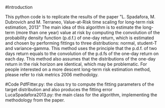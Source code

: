 #Introduction

This python code is to replicate the results of the paper "L. Spadafora, M. Dubrovich and M. Terraneo, Value-at-Risk time scaling for long-term risk estimation, 2013" The main idea of this algorithm is to estimate the long-term (more than one year) value at risk by computing the convolution of the probability density function (p.d.f.) of one-day return, which is estimated and chosen by performing fittings to three distributions: normal, student-T and variance-gamma. This method uses the principle that the p.d.f. of two days return equals to the convolution of the p.d.fs of the one-day return on each day. This method also assumes that the distributions of the one-day return in the risk horizon are identical, which may be problematic. For people interested on a more descent long-term risk estimation method, please refer to risk metrics 2006 methodolgy.

#Code 
PdfFitter.py: the class try to compute the fitting parameters of the target distribution and also produces the fitting error
LucaSpadafora2013.py: the main class for the algorithm, implementing the methodology from the paper.
